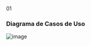 01
### Diagrama de Casos de Uso
![image](https://github.com/user-attachments/assets/99c4a052-0cd8-44ae-9cca-2b2281203a76)
